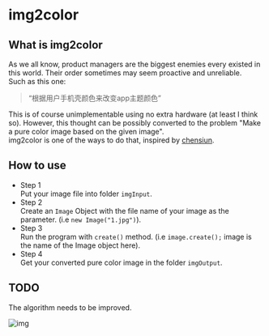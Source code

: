 # img2color
## What is img2color
As we all know, product managers are the biggest enemies every existed in this world. Their order sometimes may seem proactive and unreliable.  
Such as this one:  
> “根据用户手机壳颜色来改变app主题颜色”  

This is of course unimplementable using no extra hardware (at least I think so). However, this thought can be possibly converted to the problem "Make a pure color image based on the given image".  
img2color is one of the ways to do that, inspired by [chensiun](https://github.com/chensiun/wechat-color-thief).  
## How to use
- Step 1  
Put your image file into folder `imgInput`.
- Step 2  
Create an `Image` Object with the file name of your image as the parameter. (i.e `new Image("1.jpg")`).
- Step 3  
Run the program with `create()` method. (i.e `image.create();` image is the name of the Image object here).
- Step 4  
Get your converted pure color image in the folder `imgOutput`.
## TODO
The algorithm needs to be improved.  

![img](https://ss.csdn.net/p?https://mmbiz.qpic.cn/mmbiz_jpg/bcPwoCALib9L6gBWozgiazHc0ldCxGxPSVbe89RoK1Hh4CbsSibCARFI2wKZVugcDsRiawt0Rdm8ZkC4hF0TUvxL5A/640?wx_fmt=jpeg)
